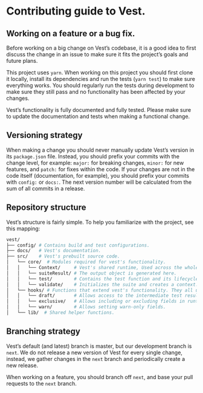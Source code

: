 # Contributing guide to Vest.

## Working on a feature or a bug fix.

Before working on a big change on Vest’s codebase, it is a good idea to first discuss the change in an issue to make sure it fits the project’s goals and future plans.

This project uses `yarn`. When working on this project you should first clone it locally, install its dependencies and run the tests (`yarn test`) to make sure everything works. You should regularly run the tests during development to make sure they still pass and no functionality has been affected by your changes.

Vest’s functionality is fully documented and fully tested. Please make sure to update the documentation and tests when making a functional change.


## Versioning strategy
When making a change you should never manually update Vest’s version in its `package.json` file. Instead, you should prefix your commits with the change level, for example: `major:` for breaking changes, `minor:` for new features, and `patch:` for fixes within the code. If your changes are not in the code itself (documentation, for example), you should prefix your commits with `config:` or `docs:`. The next version number will be calculated from the sum of all commits in a release.

## Repository structure 
Vest’s structure is fairly simple. To help you familiarize with the project, see this mapping:

```sh
vest/
├── config/ # Contains build and test configurations.
├── docs/   # Vest's documentation.
├── src/    # Vest's prebuilt source code.
│   └── core/  # Modules required for vest's functionality.
│   │   └── Context/     # Vest's shared runtime, Used across the whole library.
│   │   └── suiteResult/ # The output object is generated here.
│   │   └── test/        # Contains the test function and its lifecycle.
│   │   └── validate/    # Initializes the suite and creates a context.
│   └── hooks/ # Functions that extend vest's functionality. They all use Context.
│   │   └── draft/       # Allows access to the intermediate test result.
│   │   └── exclusive/   # Allows including or excluding fields in runtime.
│   │   └── warn/        # Allows setting warn-only fields.
│   └── lib/  # Shared helper functions.
```

## Branching strategy
Vest’s default (and latest) branch is master, but our development branch is `next`. We do not release a new version of Vest for every single change, instead, we gather changes in the `next` branch and periodically create a new release.

When working on a feature, you should branch off `next`, and base your pull requests to the `next` branch.
